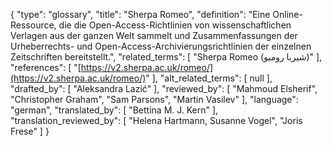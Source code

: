 {
    "type": "glossary",
    "title": "Sherpa Romeo",
    "definition": "Eine Online-Ressource, die die Open-Access-Richtlinien von wissenschaftlichen Verlagen aus der ganzen Welt sammelt und Zusammenfassungen der Urheberrechts- und Open-Access-Archivierungsrichtlinien der einzelnen Zeitschriften bereitstellt.",
    "related_terms": [
        "Sherpa Romeo (شيربا روميو)"
    ],
    "references": [
        "[https://v2.sherpa.ac.uk/romeo/](https://v2.sherpa.ac.uk/romeo/)"
    ],
    "alt_related_terms": [
        null
    ],
    "drafted_by": [
        "Aleksandra Lazić"
    ],
    "reviewed_by": [
        "Mahmoud Elsherif",
        "Christopher Graham",
        "Sam Parsons",
        "Martin Vasilev"
    ],
    "language": "german",
    "translated_by": [
        "Bettina M. J. Kern"
    ],
    "translation_reviewed_by": [
        "Helena Hartmann, Susanne Vogel",
        "Joris Frese"
    ]
}